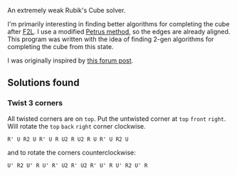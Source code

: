 An extremely weak Rubik's Cube solver.

I'm primarily interesting in finding better algorithms for completing the cube after [F2L](http://www.speedsolving.com/wiki/index.php/First_Two_Layers).  I use a modified [Petrus method](http://lar5.com/cube/), so the edges are already aligned.  This program was written with the idea of finding 2-gen algorithms for completing the cube from this state.

I was originally inspired by [this forum post](http://www.speedsolving.com/forum/showthread.php?16047-OCELL-CPLL-a-2-gen-friendly-alternative-to-COLL-EPLL).

## Solutions found

### Twist 3 corners

All twisted corners are on `top`.  Put the untwisted corner at `top` `front` `right`.  Will rotate the `top` `back` `right` corner clockwise.

    R' U R2 U R' U R U2 R U2 R U R' U R2 U

and to rotate the corners counterclockwise:

    U' R2 U' R U' R' U2 R' U2 R' U' R U' R2 U' R
